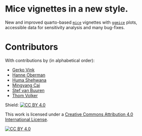 

# Mice vignettes in a new style. 
New and improved quarto-based [`mice`](https://www.amices.org) vignettes with [`ggmice`](https://github.com/amices/ggmice) plots, accessible data for sensitivity analysis and many bug-fixes. 

# Contributors
With contributions by (in alphabetical order): 

- [Gerko Vink](https://www.gerkovink.com)
- [Hanne Oberman](https://hanneoberman.github.io)
- [Huma Shehwana](https://github.com/Huma-Shehwana)
- [Mingyang Cai](https://github.com/Mingyang-Cai)
- [Stef van Buuren](https://stefvanbuuren.name)
- [Thom Volker](https://thomvolker.github.io)

Shield: [![CC BY 4.0][cc-by-shield]][cc-by]

This work is licensed under a
[Creative Commons Attribution 4.0 International License][cc-by].

[![CC BY 4.0][cc-by-image]][cc-by]

[cc-by]: http://creativecommons.org/licenses/by/4.0/
[cc-by-image]: https://i.creativecommons.org/l/by/4.0/88x31.png
[cc-by-shield]: https://img.shields.io/badge/License-CC%20BY%204.0-lightgrey.svg
